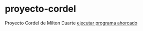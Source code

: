 # proyecto-cordel
Proyecto Cordel de Milton Duarte
<a href="https://marcoeaesteban.github.io/proyecto-cordel/">ejecutar programa ahorcado</a>
